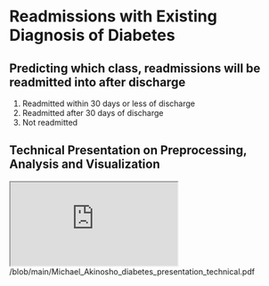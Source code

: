 # Readmissions with Existing Diagnosis of Diabetes
 <h2>Predicting which class, readmissions will be readmitted into after discharge</h2>
 <ol>
 <li>Readmitted within 30 days or less of discharge</li>
 <li>Readmitted after 30 days of discharge</li>
 <li>Not readmitted</li>
</ol>
 
 <h2>Technical Presentation on Preprocessing, Analysis and Visualization</h2>
 <iframe src="https://www.w3schools.com">test</iframe>
 /blob/main/Michael_Akinosho_diabetes_presentation_technical.pdf
 
